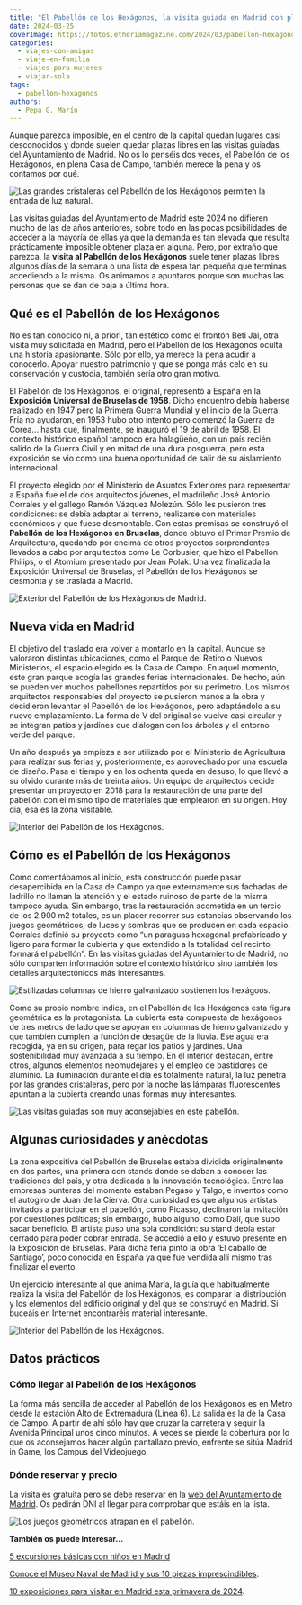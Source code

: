 ```yaml
---
title: "El Pabellón de los Hexágonos, la visita guiada en Madrid con plazas libres"
date: 2024-03-25
coverImage: https://fotos.etheriamagazine.com/2024/03/pabellon-hexagonos-madrid-portada.jpg
categories: 
  - viajes-con-amigas
  - viaje-en-familia
  - viajes-para-mujeres
  - viajar-sola
tags: 
  - pabellon-hexagonos
authors: 
  - Pepa G. Marín
---
```


Aunque parezca imposible, en el centro de la capital quedan lugares casi desconocidos y 
donde suelen quedar plazas libres en las visitas guiadas del Ayuntamiento de Madrid. No 
os lo penséis dos veces, el Pabellón de los Hexágonos, en plena Casa de Campo, también 
merece la pena y os contamos por qué. 

![Las grandes cristaleras del Pabellón de los Hexágonos permiten la entrada de luz natural.](https://fotos.etheriamagazine.com/2024/03/pabellon-hexagonos-madrid-portada.jpg "Las grandes cristaleras del Pabellón de los Hexágonos permiten la entrada de luz natural. © Pepa García")

Las visitas guiadas del Ayuntamiento de Madrid este 2024 no difieren mucho de las de 
años anteriores, sobre todo en las pocas posibilidades de acceder a la mayoría de ellas 
ya que la demanda es tan elevada que resulta prácticamente imposible obtener plaza en 
alguna. Pero, por extraño que parezca, la **visita al Pabellón de los Hexágonos** suele 
tener plazas libres algunos días de la semana o una lista de espera tan pequeña que 
terminas accediendo a la misma. Os animamos a apuntaros porque son muchas las personas 
que se dan de baja a última hora. 

## Qué es el Pabellón de los Hexágonos

No es tan conocido ni, a priori, tan estético como el frontón Beti Jai, otra visita muy 
solicitada en Madrid, pero el Pabellón de los Hexágonos oculta una historia apasionante. 
Sólo por ello, ya merece la pena acudir a conocerlo. Apoyar nuestro patrimonio y que se 
ponga más celo en su conservación y custodia, también sería otro gran motivo. 

El Pabellón de los Hexágonos, el original, representó a España en la **Exposición 
Universal de Bruselas de 1958**. Dicho encuentro debía haberse realizado en 1947 pero la 
Primera Guerra Mundial y el inicio de la Guerra Fría no ayudaron, en 1953 hubo otro 
intento pero comenzó la Guerra de Corea... hasta que, finalmente, se inauguró el 19 de 
abril de 1958. El contexto histórico español tampoco era halagüeño, con un país recién 
salido de la Guerra Civil y en mitad de una dura posguerra, pero esta exposición se vio 
como una buena oportunidad de salir de su aislamiento internacional. 

El proyecto elegido por el Ministerio de Asuntos Exteriores para representar a España 
fue el de dos arquitectos jóvenes, el madrileño José Antonio Corrales y el gallego Ramón 
Vázquez Molezún. Sólo les pusieron tres condiciones: se debía adaptar al terreno, 
realizarse con materiales económicos y que fuese desmontable. Con estas premisas se 
construyó el **Pabellón de los Hexágonos en Bruselas**, donde obtuvo el Primer Premio de 
Arquitectura, quedando por encima de otros proyectos sorprendentes llevados a cabo por 
arquitectos como Le Corbusier, que hizo el Pabellón Philips, o el Atomium presentado por 
Jean Polak. Una vez finalizada la Exposición Universal de Bruselas, el Pabellón de los 
Hexágonos se desmonta y se traslada a Madrid. 

![Exterior del Pabellón de los Hexágonos de Madrid.](https://fotos.etheriamagazine.com/2024/03/Pabellon-hexagonos-casa-campo.jpg "Exterior del Pabellón de los Hexágonos en la Casa de Campo de Madrid. © Pepa García")

## Nueva vida en Madrid

El objetivo del traslado era volver a montarlo en la capital. Aunque se valoraron 
distintas ubicaciones, como el Parque del Retiro o Nuevos Ministerios, el espacio 
elegido es la Casa de Campo. En aquel momento, este gran parque acogía las grandes 
ferias internacionales. De hecho, aún se pueden ver muchos pabellones repartidos por su 
perímetro. Los mismos arquitectos responsables del proyecto se pusieron manos a la obra 
y decidieron levantar el Pabellón de los Hexágonos, pero adaptándolo a su nuevo 
emplazamiento. La forma de V del original se vuelve casi circular y se integran patios y 
jardines que dialogan con los árboles y el entorno verde del parque. 

Un año después ya empieza a ser utilizado por el Ministerio de Agricultura para realizar 
sus ferias y, posteriormente, es aprovechado por una escuela de diseño. Pasa el tiempo y 
en los ochenta queda en desuso, lo que llevó a su olvido durante más de treinta años. Un 
equipo de arquitectos decide presentar un proyecto en 2018 para la restauración de una 
parte del pabellón con el mismo tipo de materiales que emplearon en su origen. Hoy día, 
esa es la zona visitable. 

![Interior del Pabellón de los Hexágonos.](https://fotos.etheriamagazine.com/2024/03/pabellon-hexagonos-madrid-1.jpg "Interior del Pabellón de los Hexágonos. © Pepa García")

## Cómo es el Pabellón de los Hexágonos

Como comentábamos al inicio, esta construcción puede pasar desapercibida en la Casa de 
Campo ya que externamente sus fachadas de ladrillo no llaman la atención y el estado 
ruinoso de parte de la misma tampoco ayuda. Sin embargo, tras la restauración acometida 
en un tercio de los 2.900 m2 totales, es un placer recorrer sus estancias observando los 
juegos geométricos, de luces y sombras que se producen en cada espacio. Corrales definió 
su proyecto como “un paraguas hexagonal prefabricado y ligero para formar la cubierta y 
que extendido a la totalidad del recinto formará el pabellón”. En las visitas guiadas 
del Ayuntamiento de Madrid, no sólo comparten información sobre el contexto histórico 
sino también los detalles arquitectónicos más interesantes. 

![Estilizadas columnas de hierro galvanizado sostienen los hexágoos.](https://fotos.etheriamagazine.com/2024/03/pabellon-hexagonos-madrid-10.jpg "Estilizadas columnas de hierro galvanizado sostienen los hexágoos. © Pepa García")

Como su propio nombre indica, en el Pabellón de los Hexágonos esta figura geométrica es 
la protagonista. La cubierta está compuesta de hexágonos de tres metros de lado que se 
apoyan en columnas de hierro galvanizado y que también cumplen la función de desagüe de 
la lluvia. Ese agua era recogida, ya en su origen, para regar los patios y jardines. Una 
sostenibilidad muy avanzada a su tiempo. En el interior destacan, entre otros, algunos 
elementos neomudéjares y el empleo de bastidores de aluminio. La iluminación durante el 
día es totalmente natural, la luz penetra por las grandes cristaleras, pero por la noche 
las lámparas fluorescentes apuntan a la cubierta creando unas formas muy interesantes. 

![Las visitas guiadas son muy aconsejables en este pabellón.](https://fotos.etheriamagazine.com/2024/03/pabellon-hexagonos-madrid-4.jpg "Desde las cristaleras se puede ver también la parte que queda por restaurar. © Pepa García")

## Algunas curiosidades y anécdotas

La zona expositiva del Pabellón de Bruselas estaba dividida originalmente en dos partes, 
una primera con stands donde se daban a conocer las tradiciones del país, y otra 
dedicada a la innovación tecnológica. Entre las empresas punteras del momento estaban 
Pegaso y Talgo, e inventos como el autogiro de Juan de la Cierva. Otra curiosidad es que 
algunos artistas invitados a participar en el pabellón, como Picasso, declinaron la 
invitación por cuestiones políticas; sin embargo, hubo alguno, como Dalí, que supo sacar 
beneficio. El artista puso una sola condición: su stand debía estar cerrado para poder 
cobrar entrada. Se accedió a ello y estuvo presente en la Exposición de Bruselas. Para 
dicha feria pintó la obra ‘El caballo de Santiago’, poco conocida en España ya que fue 
vendida allí mismo tras finalizar el evento. 

Un ejercicio interesante al que anima María, la guía que habitualmente realiza la visita 
del Pabellón de los Hexágonos, es comparar la distribución y los elementos del edificio 
original y del que se construyó en Madrid. Si buceáis en Internet encontraréis material 
interesante. 

![Interior del Pabellón de los Hexágonos.](https://fotos.etheriamagazine.com/2024/03/pabellon-hexagonos-madrid-2.jpg "Interior del Pabellón de los Hexágonos de Madrid. © Pepa García")

## Datos prácticos

### Cómo llegar al Pabellón de los Hexágonos

La forma más sencilla de acceder al Pabellón de los Hexágonos es en Metro desde la 
estación Alto de Extremadura (Línea 6). La salida es la de la Casa de Campo. A partir de 
ahí sólo hay que cruzar la carretera y seguir la Avenida Principal unos cinco minutos. A 
veces se pierde la cobertura por lo que os aconsejamos hacer algún pantallazo previo, 
enfrente se sitúa Madrid in Game, los Campus del Videojuego. 

### Dónde reservar y precio

La visita es gratuita pero se debe reservar en la [web del Ayuntamiento de 
Madrid](https://www.reservaspatrimonio.es/292-visita-guiada-el-pabellon-de-los-hexagonos). 
Os pedirán DNI al llegar para comprobar que estáis en la lista. 

![Los juegos geométricos atrapan en el pabellón.](https://fotos.etheriamagazine.com/2024/03/pabellon-hexagonos-madrid-7.jpg "Los juegos geométricos atrapan en el pabellón. © Pepa García")

**También os puede interesar...** 

[5 excursiones básicas con niños en 
Madrid](https://etheriamagazine.com/2023/03/24/excursiones-ninos-en-madrid/) 

[Conoce el Museo Naval de Madrid y sus 10 piezas 
imprescindibles](https://etheriamagazine.com/2021/04/30/que-ver-en-museo-naval-de-madrid/). 

[10 exposiciones para visitar en Madrid esta primavera de 
2024](https://etheriamagazine.com/2024/03/18/exposiciones-primavera-madrid-2024/).
